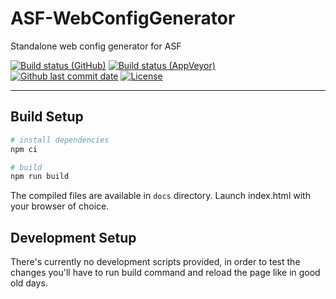 # ASF-WebConfigGenerator

Standalone web config generator for ASF

[![Build status (GitHub)](https://img.shields.io/github/workflow/status/JustArchiNET/ASF-WebConfigGenerator/ASF-WebConfigGenerator-CI/main?label=GitHub&maxAge=600)](https://github.com/JustArchiNET/ASF-WebConfigGenerator/actions?query=branch%3Amain)
[![Build status (AppVeyor)](https://img.shields.io/appveyor/ci/JustArchi/ASF-WebConfigGenerator/main?label=AppVeyor&maxAge=600)](https://ci.appveyor.com/project/JustArchi/ASF-WebConfigGenerator)
[![Github last commit date](https://img.shields.io/github/last-commit/JustArchiNET/ASF-WebConfigGenerator?label=Updated&maxAge=600)](https://github.com/JustArchiNET/ASF-WebConfigGenerator/commits)
[![License](https://img.shields.io/github/license/JustArchiNET/ASF-WebConfigGenerator?label=License&maxAge=2592000)](https://github.com/JustArchiNET/ASF-WebConfigGenerator/blob/main/LICENSE-2.0.txt)

***

## Build Setup

``` bash
# install dependencies
npm ci

# build
npm run build
```

The compiled files are available in `docs` directory. Launch index.html with your browser of choice.

## Development Setup

There's currently no development scripts provided, in order to test the changes you'll have to run build command and reload the page like in good old days.
